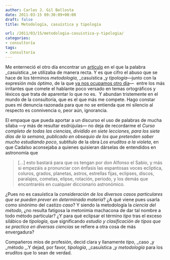 ```yaml
---
author: Carlos J. Gil Bellosta
date: 2011-03-15 09:30:09+00:00
draft: false
title: Metodología, casuística y tipología

url: /2011/03/15/metodologia-casuistica-y-tipologia/
categories:
- consultoría
tags:
- consultoría
---
```


Me enterneció el otro día encontrar un [artículo](http://blogs.elpais.com/lluis_bassets/2011/03/contra-gadafi-guerra-justa-.html) en el que la palabra _casuística _se utilizaba de manera recta. Y es que cifro el abuso que se hace de los términos _metodología_, _casuística _y _tipología_—junto con la expresión _más óptimo_, de la que [ya nos ocupamos otro día](http://www.datanalytics.com/blog/2011/02/14/%C2%BFmas-optimo-uffff/)—  entre los más irritantes que comete el hablante poco versado en temas ortográficos y léxicos que trata de aparentar lo que no es.  Y abundan tristemente en el mundo de la consultoría, que es el que más me compete. Hago constar pues mi denuncia razonada para que no se entienda que mi silencio al respecto es connivencia o, peor aún, ignorancia.

El empaque que pueda aportar a un discurso el uso de palabras de mucha sílaba —y más de resultar esdrújulas— no deja de recordarme el _Curso completo de todas las ciencias, dividido en siete lecciones, para los siete días de la semana, publicado en obsequio de los que pretenden saber mucho estudiando poco_, subtítulo de la obra _Los eruditos a la violeta_, en que Cadalso aconsejaba a quienes quisieran dárselas de entendidos en astronomía que



>[...] esto bastará para que os tengan por don Alfonso el Sabio, y más si empezáis a pronunciar con énfasis las espantosas voces eclíptica, coluros, grados, planetas, astros, estrellas fijas, eclipses, discos, paralajes, cometas, elipse, rotación, periodo, y los demás que encontraréis en cualquier diccionario astronómico.



¿Pues no es casuística la _consideración de los diversos casos particulares que se pueden prever en determinada materia_? ¿A qué viene pues usarla como sinónimo del castizo _caso_? Y siendo la metodología la _ciencia del método_, ¿no resulta fatigosa la metonimia machacona de dar tal nombre a todo método particular? ¿Y para qué eclipsar el término _tipo_ tras el exceso silábico de _tipología_, que significando _estudio y clasificación de tipos que se practica en diversas ciencias_ se refiere a otra cosa de más envergadura?

Compañeros míos de profesión, decid clara y llanamente _tipo_, _caso _y _método _.Y dejad, por favor, _tipología_, _casuística _y _metodología_ para los eruditos que lo sean de verdad.
